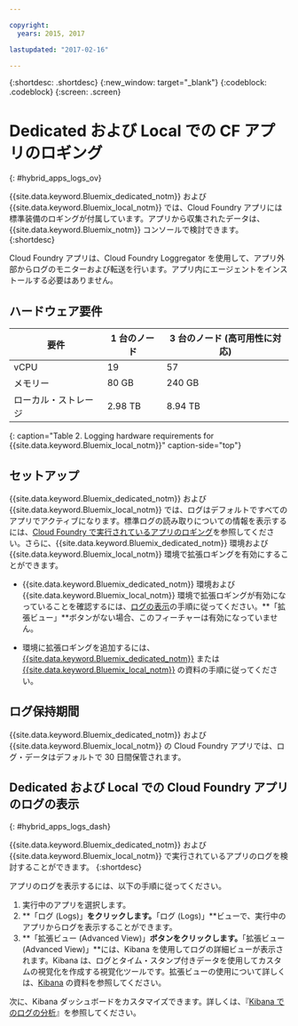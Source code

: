 ```yaml
---

copyright:
  years: 2015, 2017

lastupdated: "2017-02-16"

---
```



{:shortdesc: .shortdesc}
{:new_window: target="_blank"}
{:codeblock: .codeblock}
{:screen: .screen}

# Dedicated および Local での CF アプリのロギング
{: #hybrid_apps_logs_ov}

{{site.data.keyword.Bluemix_dedicated_notm}} および {{site.data.keyword.Bluemix_local_notm}} では、Cloud Foundry アプリには標準装備のロギングが付属しています。アプリから収集されたデータは、{{site.data.keyword.Bluemix_notm}} コンソールで検討できます。
{:shortdesc}

Cloud Foundry アプリは、Cloud Foundry Loggregator を使用して、アプリ外部からログのモニターおよび転送を行います。アプリ内にエージェントをインストールする必要はありません。

## ハードウェア要件


| **要件** |    **1 台のノード**     | **3 台のノード (高可用性に対応)** |
|-----------------|-------------------|-------------------|
| vCPU | 19 | 57 |
| メモリー | 80 GB | 240 GB |
| ローカル・ストレージ | 2.98 TB | 8.94 TB |
{: caption="Table 2. Logging hardware requirements for {{site.data.keyword.Bluemix_local_notm}}" caption-side="top"}

## セットアップ

{{site.data.keyword.Bluemix_dedicated_notm}} および {{site.data.keyword.Bluemix_local_notm}} では、ログはデフォルトですべてのアプリでアクティブになります。標準ログの読み取りについての情報を表示するには、[Cloud Foundry で実行されているアプリのロギング](../logging_cf_apps.html#logging_bluemix_cf_apps)を参照してください。さらに、{{site.data.keyword.Bluemix_dedicated_notm}} 環境および {{site.data.keyword.Bluemix_local_notm}} 環境で拡張ロギングを有効にすることができます。

* {{site.data.keyword.Bluemix_dedicated_notm}} 環境および {{site.data.keyword.Bluemix_local_notm}} 環境で拡張ロギングが有効になっていることを確認するには、[ログの表示](#hybrid_apps_logs_dash)の手順に従ってください。**「拡張ビュー」**ボタンがない場合、このフィーチャーは有効になっていません。

* 環境に拡張ロギングを追加するには、[{{site.data.keyword.Bluemix_dedicated_notm}}](/docs/dedicated/index.html#dedicated) または [{{site.data.keyword.Bluemix_local_notm}}](/docs/local/index.html#local) の資料の手順に従ってください。

## ログ保持期間

{{site.data.keyword.Bluemix_dedicated_notm}} および {{site.data.keyword.Bluemix_local_notm}} の Cloud Foundry アプリでは、ログ・データはデフォルトで 30 日間保管されます。

## Dedicated および Local での Cloud Foundry アプリのログの表示
{: #hybrid_apps_logs_dash}

{{site.data.keyword.Bluemix_dedicated_notm}} および {{site.data.keyword.Bluemix_local_notm}} で実行されているアプリのログを検討することができます。
{:shortdesc}

アプリのログを表示するには、以下の手順に従ってください。
1. 実行中のアプリを選択します。
2. **「ログ (Logs)」**をクリックします。**「ログ (Logs)」**ビューで、実行中のアプリからログを表示することができます。
4. **「拡張ビュー (Advanced View)」**ボタンをクリックします。**「拡張ビュー (Advanced View)」**には、Kibana を使用してログの詳細ビューが表示されます。Kibana は、ログとタイム・スタンプ付きデータを使用してカスタムの視覚化を作成する視覚化ツールです。拡張ビューの使用について詳しくは、[Kibana](https://www.elastic.co/guide/en/kibana/current/index.html) の資料を参照してください。

次に、Kibana ダッシュボードをカスタマイズできます。詳しくは、『[Kibana でのログの分析](../logging_view_kibana3.html#analyzing_logs_Kibana3)』を参照してください。
